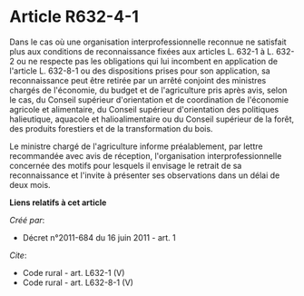 # Article R632-4-1

Dans le cas où une organisation interprofessionnelle reconnue ne satisfait plus aux conditions de reconnaissance fixées aux
articles L. 632-1 à L. 632-2 ou ne respecte pas les obligations qui lui incombent en application de l'article L. 632-8-1 ou
des dispositions prises pour son application, sa reconnaissance peut être retirée par un arrêté conjoint des ministres
chargés de l'économie, du budget et de l'agriculture pris après avis, selon le cas, du Conseil supérieur d'orientation et de
coordination de l'économie agricole et alimentaire, du Conseil supérieur d'orientation des politiques halieutique, aquacole
et halioalimentaire ou du Conseil supérieur de la forêt, des produits forestiers et de la transformation du bois. 

Le ministre chargé de l'agriculture informe préalablement, par lettre recommandée avec avis de réception, l'organisation
interprofessionnelle concernée des motifs pour lesquels il envisage le retrait de sa reconnaissance et l'invite à présenter
ses observations dans un délai de deux mois.

**Liens relatifs à cet article**

_Créé par_:

  - Décret n°2011-684 du 16 juin 2011 - art. 1

_Cite_:

  - Code rural - art. L632-1 (V)
  - Code rural - art. L632-8-1 (V)
